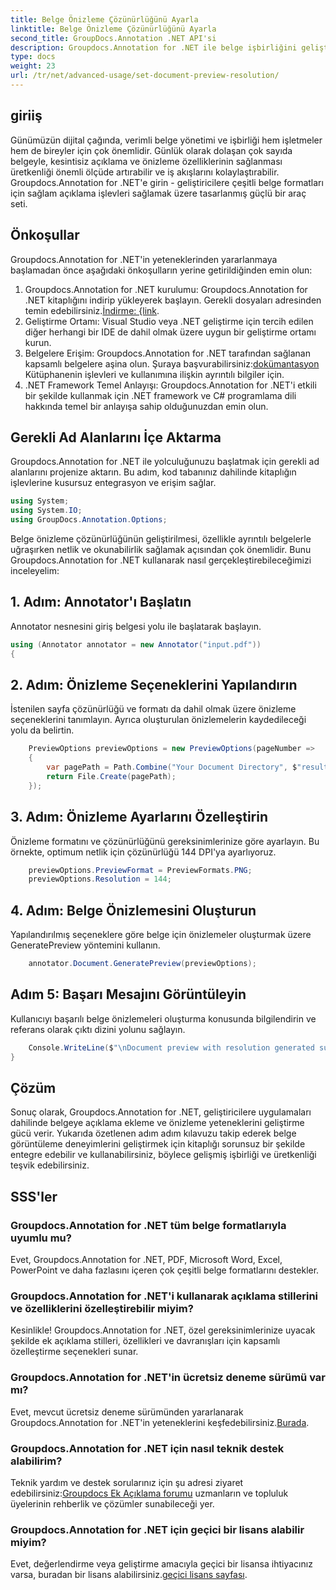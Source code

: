 ```yaml
---
title: Belge Önizleme Çözünürlüğünü Ayarla
linktitle: Belge Önizleme Çözünürlüğünü Ayarla
second_title: GroupDocs.Annotation .NET API'si
description: Groupdocs.Annotation for .NET ile belge işbirliğini geliştirin, açıklama ekleme ve önizleme işlevlerini sorunsuz bir şekilde kolaylaştırın.
type: docs
weight: 23
url: /tr/net/advanced-usage/set-document-preview-resolution/
---
```

## giriiş
Günümüzün dijital çağında, verimli belge yönetimi ve işbirliği hem işletmeler hem de bireyler için çok önemlidir. Günlük olarak dolaşan çok sayıda belgeyle, kesintisiz açıklama ve önizleme özelliklerinin sağlanması üretkenliği önemli ölçüde artırabilir ve iş akışlarını kolaylaştırabilir. Groupdocs.Annotation for .NET'e girin - geliştiricilere çeşitli belge formatları için sağlam açıklama işlevleri sağlamak üzere tasarlanmış güçlü bir araç seti.
## Önkoşullar
Groupdocs.Annotation for .NET'in yeteneklerinden yararlanmaya başlamadan önce aşağıdaki önkoşulların yerine getirildiğinden emin olun:
1.  Groupdocs.Annotation for .NET kurulumu: Groupdocs.Annotation for .NET kitaplığını indirip yükleyerek başlayın. Gerekli dosyaları adresinden temin edebilirsiniz.[İndirme: {link](https://releases.groupdocs.com/annotation/net/).
2. Geliştirme Ortamı: Visual Studio veya .NET geliştirme için tercih edilen diğer herhangi bir IDE de dahil olmak üzere uygun bir geliştirme ortamı kurun.
3. Belgelere Erişim: Groupdocs.Annotation for .NET tarafından sağlanan kapsamlı belgelere aşina olun. Şuraya başvurabilirsiniz:[dokümantasyon](https://reference.groupdocs.com/annotation/net/) Kütüphanenin işlevleri ve kullanımına ilişkin ayrıntılı bilgiler için.
4. .NET Framework Temel Anlayışı: Groupdocs.Annotation for .NET'i etkili bir şekilde kullanmak için .NET framework ve C# programlama dili hakkında temel bir anlayışa sahip olduğunuzdan emin olun.

## Gerekli Ad Alanlarını İçe Aktarma
Groupdocs.Annotation for .NET ile yolculuğunuzu başlatmak için gerekli ad alanlarını projenize aktarın. Bu adım, kod tabanınız dahilinde kitaplığın işlevlerine kusursuz entegrasyon ve erişim sağlar.

```csharp
using System;
using System.IO;
using GroupDocs.Annotation.Options;
```

Belge önizleme çözünürlüğünün geliştirilmesi, özellikle ayrıntılı belgelerle uğraşırken netlik ve okunabilirlik sağlamak açısından çok önemlidir. Bunu Groupdocs.Annotation for .NET kullanarak nasıl gerçekleştirebileceğimizi inceleyelim:
## 1. Adım: Annotator'ı Başlatın
Annotator nesnesini giriş belgesi yolu ile başlatarak başlayın.
```csharp
using (Annotator annotator = new Annotator("input.pdf"))
{
```
## 2. Adım: Önizleme Seçeneklerini Yapılandırın
İstenilen sayfa çözünürlüğü ve formatı da dahil olmak üzere önizleme seçeneklerini tanımlayın. Ayrıca oluşturulan önizlemelerin kaydedileceği yolu da belirtin.
```csharp
    PreviewOptions previewOptions = new PreviewOptions(pageNumber =>
    {
        var pagePath = Path.Combine("Your Document Directory", $"result_with_resolution_{pageNumber}.png");
        return File.Create(pagePath);
    });
```
## 3. Adım: Önizleme Ayarlarını Özelleştirin
Önizleme formatını ve çözünürlüğünü gereksinimlerinize göre ayarlayın. Bu örnekte, optimum netlik için çözünürlüğü 144 DPI'ya ayarlıyoruz.
```csharp
    previewOptions.PreviewFormat = PreviewFormats.PNG;
    previewOptions.Resolution = 144;
```
## 4. Adım: Belge Önizlemesini Oluşturun
Yapılandırılmış seçeneklere göre belge için önizlemeler oluşturmak üzere GeneratePreview yöntemini kullanın.
```csharp
    annotator.Document.GeneratePreview(previewOptions);
```
## Adım 5: Başarı Mesajını Görüntüleyin
Kullanıcıyı başarılı belge önizlemeleri oluşturma konusunda bilgilendirin ve referans olarak çıktı dizini yolunu sağlayın.
```csharp
    Console.WriteLine($"\nDocument preview with resolution generated successfully.\nCheck output in {"Your Document Directory"}.");
}
```

## Çözüm
Sonuç olarak, Groupdocs.Annotation for .NET, geliştiricilere uygulamaları dahilinde belgeye açıklama ekleme ve önizleme yeteneklerini geliştirme gücü verir. Yukarıda özetlenen adım adım kılavuzu takip ederek belge görüntüleme deneyimlerini geliştirmek için kitaplığı sorunsuz bir şekilde entegre edebilir ve kullanabilirsiniz, böylece gelişmiş işbirliği ve üretkenliği teşvik edebilirsiniz.
## SSS'ler
### Groupdocs.Annotation for .NET tüm belge formatlarıyla uyumlu mu?
Evet, Groupdocs.Annotation for .NET, PDF, Microsoft Word, Excel, PowerPoint ve daha fazlasını içeren çok çeşitli belge formatlarını destekler.
### Groupdocs.Annotation for .NET'i kullanarak açıklama stillerini ve özelliklerini özelleştirebilir miyim?
Kesinlikle! Groupdocs.Annotation for .NET, özel gereksinimlerinize uyacak şekilde ek açıklama stilleri, özellikleri ve davranışları için kapsamlı özelleştirme seçenekleri sunar.
### Groupdocs.Annotation for .NET'in ücretsiz deneme sürümü var mı?
Evet, mevcut ücretsiz deneme sürümünden yararlanarak Groupdocs.Annotation for .NET'in yeteneklerini keşfedebilirsiniz.[Burada](https://releases.groupdocs.com/).
### Groupdocs.Annotation for .NET için nasıl teknik destek alabilirim?
 Teknik yardım ve destek sorularınız için şu adresi ziyaret edebilirsiniz:[Groupdocs Ek Açıklama forumu](https://forum.groupdocs.com/c/annotation/10) uzmanların ve topluluk üyelerinin rehberlik ve çözümler sunabileceği yer.
### Groupdocs.Annotation for .NET için geçici bir lisans alabilir miyim?
 Evet, değerlendirme veya geliştirme amacıyla geçici bir lisansa ihtiyacınız varsa, buradan bir lisans alabilirsiniz.[geçici lisans sayfası](https://purchase.groupdocs.com/temporary-license/).